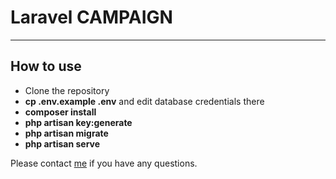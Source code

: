 # Laravel CAMPAIGN
---

## How to use

- Clone the repository
- __cp .env.example .env__ and edit database credentials there
- __composer install__
- __php artisan key:generate__
- __php artisan migrate__
- __php artisan serve__

Please contact <a href="mailto:alex.ivanovic1001@gmail.com">me</a> if you have any questions.
